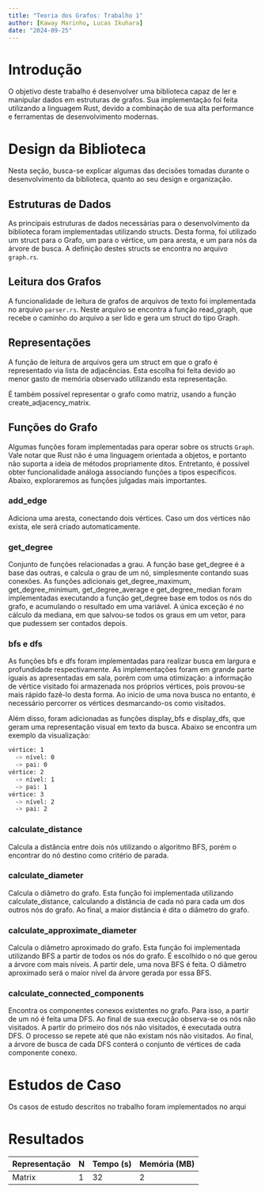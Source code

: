 ```yaml
---
title: "Teoria dos Grafos: Trabalho 1"
author: [Kaway Marinho, Lucas Ikuhara]
date: "2024-09-25"
---
```


# Introdução

O objetivo deste trabalho é desenvolver uma biblioteca capaz de ler e manipular dados em estruturas de grafos. Sua implementação foi feita utilizando a linguagem Rust, devido a combinação de sua alta performance e ferramentas de desenvolvimento modernas. 

# Design da Biblioteca

Nesta seção, busca-se explicar algumas das decisões tomadas durante o desenvolvimento da biblioteca, quanto ao seu design e organização. 

## Estruturas de Dados

As principais estruturas de dados necessárias para o desenvolvimento da biblioteca foram implementadas utilizando structs. Desta forma, foi utilizado um struct para o Grafo, um para o vértice, um para aresta, e um para nós da árvore de busca. A definição destes structs se encontra no arquivo `graph.rs`.

## Leitura dos Grafos

A funcionalidade de leitura de grafos de arquivos de texto foi implementada no arquivo `parser.rs`. Neste arquivo se encontra a função read_graph, que recebe o caminho do arquivo a ser lido e gera um struct do tipo Graph.

## Representações

A função de leitura de arquivos gera um struct em que o grafo é representado via lista de adjacências. Esta escolha foi feita devido ao menor gasto de memória observado utilizando esta representação. 

É também possível representar o grafo como matriz, usando a função create_adjacency_matrix.

## Funções do Grafo

Algumas funções foram implementadas para operar sobre os structs `Graph`. Vale notar que Rust não é uma linguagem orientada a objetos, e portanto não suporta a ideia de métodos propriamente ditos. Entretanto, é possível obter funcionalidade análoga associando funções a tipos específicos. Abaixo, exploraremos as funções julgadas mais importantes.

### add_edge

Adiciona uma aresta, conectando dois vértices. Caso um dos vértices não exista, ele será criado automaticamente.

### get_degree

Conjunto de funções relacionadas a grau. A função base get_degree é a base das outras, e calcula o grau de um nó, simplesmente contando suas conexões. As funções adicionais get_degree_maximum, get_degree_minimum, get_degree_average e get_degree_median foram implementadas executando a função get_degree base em todos os nós do grafo, e acumulando o resultado em uma variável. A única exceção é no cálculo da mediana, em que salvou-se todos os graus em um vetor, para que pudessem ser contados depois.

### bfs e dfs

As funções bfs e dfs foram implementadas para realizar busca em largura e profundidade respectivamente. As implementações foram em grande parte iguais as apresentadas em sala, porém com uma otimização: a informação de vértice visitado foi armazenada nos próprios vértices, pois provou-se mais rápido fazê-lo desta forma. Ao inicio de uma nova busca no entanto, é necessário percorrer os vértices desmarcando-os como visitados.

Além disso, foram adicionadas as funções display_bfs e display_dfs, que geram uma representação visual em texto da busca. Abaixo se encontra um exemplo da visualização:

```sh
vértice: 1
  -> nível: 0
  -> pai: 0
vértice: 2
  -> nível: 1
  -> pai: 1
vértice: 3
  -> nível: 2
  -> pai: 2
```

### calculate_distance

Calcula a distância entre dois nós utilizando o algoritmo BFS, porém o encontrar do nó destino como critério de parada.

### calculate_diameter

Calcula o diâmetro do grafo. Esta função foi implementada utilizando calculate_distance, calculando a distância de cada nó para cada um dos outros nós do grafo. Ao final, a maior distância é dita o diâmetro do grafo.

### calculate_approximate_diameter

Calcula o diâmetro aproximado do grafo. Esta função foi implementada utilizando BFS a partir de todos os nós do grafo. É escolhido o nó que gerou a árvore com mais níveis. A partir dele, uma nova BFS é feita. O diâmetro aproximado será o maior nível da árvore gerada por essa BFS.

### calculate_connected_components

Encontra os componentes conexos existentes no grafo. Para isso, a partir de um nó é feita uma DFS. Ao final de sua execução observa-se os nós não visitados. A partir do primeiro dos nós não visitados, é executada outra DFS. O processo se repete até que não existam nós não visitados. Ao final, a árvore de busca de cada DFS conterá o conjunto de vértices de cada componente conexo.

# Estudos de Caso

Os casos de estudo descritos no trabalho foram implementados no arqui

# Resultados

| Representação | N   | Tempo (s) | Memória (MB) |
| ------------- | --- | --------- | ------------ |
| Matrix        | 1   | 32        | 2            |

